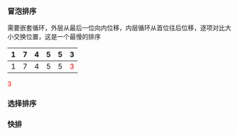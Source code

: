 ### 冒泡排序
  需要嵌套循环，外层从最后一位向内位移，内层循环从首位往后位移，逐项对比大小交换位置，这是一个最慢的排序
  
| 1 | 7 | 4 | 5 | 5 | 3 |
| ---- | ---- | ---- | ---- | ---- | ---- |
| 1 | 7 | 4 | 5 | 5 | <span style="color:red">3</span> |

  <span style="color:red">3</span>

### 选择排序

### 快排
